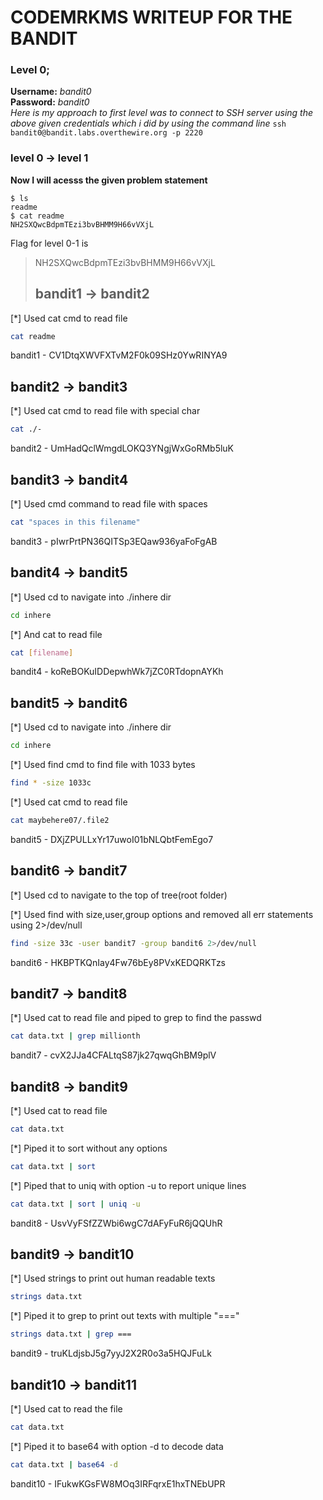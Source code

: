 # CODEMRKMS WRITEUP FOR THE BANDIT

### Level 0;  
**Username:** *bandit0*  
**Password:** *bandit0*  
*Here is my approach to first level was to connect to SSH server using the above given credentials which i did by using the command line*
`ssh bandit0@bandit.labs.overthewire.org -p 2220`


### level 0 → level 1

**Now I will acesss the given problem statement**
```
$ ls
readme
$ cat readme
NH2SXQwcBdpmTEzi3bvBHMM9H66vVXjL
```
  
Flag for level 0-1 is
> NH2SXQwcBdpmTEzi3bvBHMM9H66vVXjL
> ## bandit1 -> bandit2

[*] Used cat cmd to read file

```bash
cat readme
```
bandit1 - CV1DtqXWVFXTvM2F0k09SHz0YwRINYA9

## bandit2 -> bandit3

[*] Used cat cmd to read file with special char

```bash
cat ./-
```
bandit2 - UmHadQclWmgdLOKQ3YNgjWxGoRMb5luK

## bandit3 -> bandit4

[*] Used cmd command to read file with spaces

```bash
cat "spaces in this filename"
```
bandit3 - pIwrPrtPN36QITSp3EQaw936yaFoFgAB

## bandit4 -> bandit5

[*] Used cd to navigate into ./inhere dir

```bash
cd inhere
```
[*] And cat to read file

```bash
cat [filename]
```
bandit4 - koReBOKuIDDepwhWk7jZC0RTdopnAYKh

## bandit5 -> bandit6

[*] Used cd to navigate into ./inhere dir

```bash
cd inhere
```
[*] Used find cmd to find file with 1033 bytes 

```bash
find * -size 1033c
```
[*] Used cat cmd to read file

```bash
cat maybehere07/.file2
```
bandit5 - DXjZPULLxYr17uwoI01bNLQbtFemEgo7

## bandit6 -> bandit7

[*] Used cd to navigate to the top of tree(root folder)

[*] Used find with size,user,group options and removed all err 
    statements using 2>/dev/null

```bash
find -size 33c -user bandit7 -group bandit6 2>/dev/null
```
bandit6 - HKBPTKQnIay4Fw76bEy8PVxKEDQRKTzs

## bandit7 -> bandit8

[*] Used cat to read file and piped to grep to find the passwd

```bash
cat data.txt | grep millionth
```
bandit7 - cvX2JJa4CFALtqS87jk27qwqGhBM9plV

## bandit8 -> bandit9

[*] Used cat to read file 

```bash
cat data.txt
```
[*] Piped it to sort without any options

```bash
cat data.txt | sort
```
[*] Piped that to uniq with option -u to report unique lines

```bash
cat data.txt | sort | uniq -u
```
bandit8 - UsvVyFSfZZWbi6wgC7dAFyFuR6jQQUhR

## bandit9 -> bandit10

[*] Used strings to print out human readable texts

```bash
strings data.txt
```
[*] Piped it to grep to print out texts with multiple "==="

```bash
strings data.txt | grep ===
```
bandit9 - truKLdjsbJ5g7yyJ2X2R0o3a5HQJFuLk

## bandit10 -> bandit11

[*] Used cat to read the file

```bash
cat data.txt
```
[*] Piped it to base64 with option -d to decode data

```bash
cat data.txt | base64 -d
```
bandit10 - IFukwKGsFW8MOq3IRFqrxE1hxTNEbUPR
